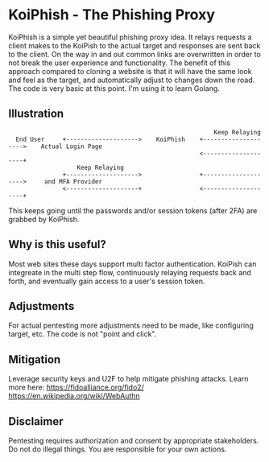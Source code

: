 # KoiPhish - The Phishing Proxy

KoiPhish is a simple yet beautiful phishing proxy idea. It relays requests a client makes to the KoiPish to the actual target and responses are sent back to the client. On the way in and out common links are overwritten in order to not break the user experience and functionality. The benefit of this approach compared to cloning a website is that it will have the same look and feel as the target, and automatically adjust to changes down the road. The code is very basic at this point. I'm using it to learn Golang. 

## Illustration

                                                             Keep Relaying                               
      End User     +-------------------->    KoiPhish    +-------------------->    Actual Login Page
                                                         <--------------------+    
                       Keep Relaying      
                   +-------------------->                +-------------------->     and MFA Provider
                   <--------------------+                <--------------------+           
             
This keeps going until the passwords and/or session tokens (after 2FA) are grabbed by KoiPhish.

## Why is this useful?
Most web sites these days support multi factor authentication. KoiPish can integreate in the multi step flow,  continuously relaying requests back and forth, and eventually gain access to a user's session token.

## Adjustments

For actual pentesting more adjustments need to be made, like configuring target, etc. The code is not "point and click".

## Mitigation

Leverage security keys and U2F to help mitigate phishing attacks. Learn more here:
https://fidoalliance.org/fido2/
https://en.wikipedia.org/wiki/WebAuthn

## Disclaimer

Pentesting requires authorization and consent by appropriate stakeholders. Do not do illegal things. You are responsible for your own actions.

